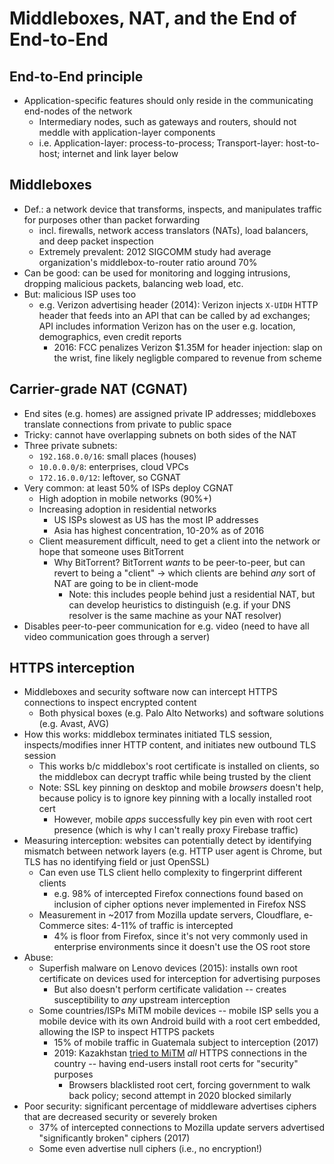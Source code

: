 # Middleboxes, NAT, and the End of End-to-End

## End-to-End principle

* Application-specific features should only reside in the communicating end-nodes of the network
    - Intermediary nodes, such as gateways and routers, should not meddle with application-layer components
    - i.e. Application-layer: process-to-process; Transport-layer: host-to-host; internet and link layer below

## Middleboxes

* Def.: a network device that transforms, inspects, and manipulates traffic for purposes other than packet forwarding
    - incl. firewalls, network access translators (NATs), load balancers, and deep packet inspection
    - Extremely prevalent: 2012 SIGCOMM study had average organization's middlebox-to-router ratio around 70%
* Can be good: can be used for monitoring and logging intrusions, dropping malicious packets, balancing web load, etc.
* But: malicious ISP uses too
    - e.g. Verizon advertising header (2014): Verizon injects `X-UIDH` HTTP header that feeds into an API that can be called by ad exchanges; API includes information Verizon has on the user e.g. location, demographics, even credit reports
        - 2016: FCC penalizes Verizon $1.35M for header injection: slap on the wrist, fine likely negligble compared to revenue from scheme

## Carrier-grade NAT (CGNAT)

* End sites (e.g. homes) are assigned private IP addresses; middleboxes translate connections from private to public space
* Tricky: cannot have overlapping subnets on both sides of the NAT
* Three private subnets:
    - `192.168.0.0/16`: small places (houses)
    - `10.0.0.0/8`: enterprises, cloud VPCs
    - `172.16.0.0/12`: leftover, so CGNAT
* Very common: at least 50% of ISPs deploy CGNAT
    - High adoption in mobile networks (90%+)
    - Increasing adoption in residential networks
        - US ISPs slowest as US has the most IP addresses
        - Asia has highest concentration, 10-20% as of 2016
    - Client measurement difficult, need to get a client into the network or hope that someone uses BitTorrent
        - Why BitTorrent? BitTorrent *wants* to be peer-to-peer, but can revert to being a "client" -> which clients are behind *any* sort of NAT are going to be in client-mode
            - Note: this includes people behind just a residential NAT, but can develop heuristics to distinguish (e.g. if your DNS resolver is the same machine as your NAT resolver)
* Disables peer-to-peer communication for e.g. video (need to have all video communication goes through a server)

## HTTPS interception

* Middleboxes and security software now can intercept HTTPS connections to inspect encrypted content
    - Both physical boxes (e.g. Palo Alto Networks) and software solutions (e.g. Avast, AVG)
* How this works: middlebox terminates initiated TLS session, inspects/modifies inner HTTP content, and initiates new outbound TLS session
    - This works b/c middlebox's root certificate is installed on clients, so the middlebox can decrypt traffic while being trusted by the client
    - Note: SSL key pinning on desktop and mobile *browsers* doesn't help, because policy is to ignore key pinning with a locally installed root cert
        - However, mobile *apps* successfully key pin even with root cert presence (which is why I can't really proxy Firebase traffic)
* Measuring interception: websites can potentially detect by identifying mismatch between network layers (e.g. HTTP user agent is Chrome, but TLS has no identifying field or just OpenSSL)
    - Can even use TLS client hello complexity to fingerprint different clients
        - e.g. 98% of intercepted Firefox connections found based on inclusion of cipher options never implemented in Firefox NSS
    - Measurement in ~2017 from Mozilla update servers, Cloudflare, e-Commerce sites: 4-11% of traffic is intercepted
        - 4% is floor from Firefox, since it's not very commonly used in enterprise environments since it doesn't use the OS root store
* Abuse: 
    - Superfish malware on Lenovo devices (2015): installs own root certificate on devices used for interception for advertising purposes
        - But also doesn't perform certificate validation -- creates susceptibility to *any* upstream interception
    - Some countries/ISPs MiTM mobile devices -- mobile ISP sells you a mobile device with its own Android build with a root cert embedded, allowing the ISP to inspect HTTPS packets
        - 15% of mobile traffic in Guatemala subject to interception (2017)
        - 2019: Kazakhstan [tried to MiTM](https://en.wikipedia.org/wiki/Kazakhstan_man-in-the-middle_attack) *all* HTTPS connections in the country -- having end-users install root certs for "security" purposes
            - Browsers blacklisted root cert, forcing government to walk back policy; second attempt in 2020 blocked similarly
* Poor security: significant percentage of middleware advertises ciphers that are decreased security or severely broken
    - 37% of intercepted connections to Mozilla update servers advertised "significantly broken" ciphers (2017)
    - Some even advertise null ciphers (i.e., no encryption!)